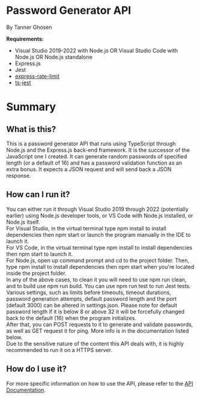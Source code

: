 # Password Generator API
By Tanner Ghosen

<b>Requirements:</b>
<ul>
<li>Visual Studio 2019-2022 with Node.js OR Visual Studio Code with Node.js OR Node.js standalone</li>
<li>Express.js</li>
<li>Jest</li>
<li><a href="https://www.npmjs.com/package/express-rate-limit?activeTab=readme">express-rate-limit</a></li>
<li><a href="https://kulshekhar.github.io/ts-jest/">ts-jest</a></li>
</ul>

# Summary
## What is this?
This is a password generator API that runs using TypeScript through Node.js and the Express.js back-end framework.
It is the successor of the JavaScript one I created.
It can generate random passwords of specified length (or a default of 16) and has a 
password validation function as an extra bonus. It expects a JSON request and will send back a JSON response.

## How can I run it?
You can either run it through Visual Studio 2019 through 2022 (potentially earlier) using Node.js developer tools, or VS Code with Node.js installed, or Node.js itself.<br>
For Visual Studio, in the virtual terminal type npm install to install dependencies then npm start or launch the program manually in the IDE to launch it.<br>
For VS Code, in the virtual terminal type npm install to install dependencies then npm start to launch it.<br>
For Node.js, open up command prompt and cd to the project folder. Then, type npm install to install dependencies then npm start when you're located inside the project folder.<br>
In any of the above cases, to clean it you will need to use npm run clean, and to build use npm run build. You can use npm run test to run Jest tests.
Various settings, such as limits before timeouts, timeout durations, password generation attempts, default password length and the port (default 3000) can be altered in settings.json. Please note for default password length if it is below 8 or above 32 it will be forcefully changed back to the default (16) when the program initializes.<br>
After that, you can POST requests to it to generate and validate passwords, as well as GET request it for ping. More info is in the documentation listed below.<br>
Due to the sensitive nature of the content this API deals with, it is highly recommended to run it on a HTTPS server. <br>

## How do I use it?
For more specific information on how to use the API, please refer to the [API Documentation](DOCUMENTATION.md).